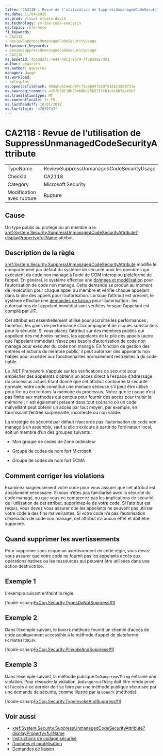 ```yaml
---
title: 'CA2118 : Revue de l’utilisation de SuppressUnmanagedCodeSecurityAttribute'
ms.date: 11/04/2016
ms.prod: visual-studio-dev15
ms.technology: vs-ide-code-analysis
ms.topic: reference
f1_keywords:
- CA2118
- ReviewSuppressUnmanagedCodeSecurityUsage
helpviewer_keywords:
- ReviewSuppressUnmanagedCodeSecurityUsage
- CA2118
ms.assetid: 4cb8d2fc-4e44-4dc3-9b74-7f5838827d41
author: gewarren
ms.author: gewarren
manager: douge
ms.workload:
- cplusplus
ms.openlocfilehash: 900abe516ebd07cf5a8849f269f915623500731e
ms.sourcegitcommit: ad5fb20f18b23eb8bd2568717f61edc6b7eee5e7
ms.translationtype: MT
ms.contentlocale: fr-FR
ms.lasthandoff: 10/01/2018
ms.locfileid: "47859703"
---
```

# <a name="ca2118-review-suppressunmanagedcodesecurityattribute-usage"></a>CA2118 : Revue de l’utilisation de SuppressUnmanagedCodeSecurityAttribute

|||
|-|-|
|TypeName|ReviewSuppressUnmanagedCodeSecurityUsage|
|CheckId|CA2118|
|Category|Microsoft.Security|
|Modification avec rupture|Rupture|

## <a name="cause"></a>Cause
 Un type public ou protégé ou un membre a le <xref:System.Security.SuppressUnmanagedCodeSecurityAttribute?displayProperty=fullName> attribut.

## <a name="rule-description"></a>Description de la règle
 <xref:System.Security.SuppressUnmanagedCodeSecurityAttribute> modifie le comportement par défaut du système de sécurité pour les membres qui exécutent du code non managé à l’aide de COM interop ou plateforme de l’appel. En général, le système effectue une [données et modélisation](/dotnet/framework/data/index) pour l’autorisation de code non managé. Cette demande se produit au moment de l’exécution pour chaque appel du membre et vérifie chaque appelant dans la pile des appels pour l’autorisation. Lorsque l’attribut est présent, le système effectue une [demandes de liaison](/dotnet/framework/misc/link-demands) pour l’autorisation : les autorisations de l’appelant immédiat sont vérifiées lorsque l’appelant est compilé par JIT.

 Cet attribut est essentiellement utilisé pour accroître les performances ; toutefois, les gains de performance s’accompagnent de risques substantiels pour la sécurité. Si vous placez l’attribut sur des membres publics qui appellent des méthodes natives, les appelants de la pile des appels (autre que l’appelant immédiat) n’avez pas besoin d’autorisation de code non managé pour exécuter du code non managé. En fonction de gestion des entrées et actions du membre public, il peut autoriser des appelants non fiables pour accéder aux fonctionnalités normalement restreintes à du code fiable.

 Le .NET Framework s’appuie sur les vérifications de sécurité pour empêcher des appelants d’obtenir un accès direct à l’espace d’adressage du processus actuel. Étant donné que cet attribut contourne la sécurité normale, votre code constitue une menace sérieuse s’il peut être utilisé pour lire ou écrire dans la mémoire du processus. Notez que le risque n’est pas limité aux méthodes qui conçus pour fournir des accès pour traiter la mémoire ; Il est également présent dans tout scénario où un code malveillant peut obtenir un accès par tout moyen, par exemple, en fournissant l’entrée surprenante, incorrecte ou non valide.

 La stratégie de sécurité par défaut n’accorde pas l’autorisation de code non managé à un assembly, sauf si elle s’exécute à partir de l’ordinateur local, soit un membre d’un des groupes suivants :

- Mon groupe de codes de Zone ordinateur

- Groupe de codes de nom fort Microsoft

- Groupe de codes de nom fort ECMA

## <a name="how-to-fix-violations"></a>Comment corriger les violations
 Examinez soigneusement votre code pour vous assurer que cet attribut est absolument nécessaire. Si vous n’êtes pas familiarisé avec la sécurité du code managé, ou que vous ne comprenez pas les implications de sécurité de l’utilisation de cet attribut, supprimez-le de votre code. Si l’attribut est requis, vous devez vous assurer que les appelants ne peuvent pas utiliser votre code à des fins malveillantes. Si votre code n’a pas l’autorisation d’exécution de code non managé, cet attribut n’a aucun effet et doit être supprimé.

## <a name="when-to-suppress-warnings"></a>Quand supprimer les avertissements
 Pour supprimer sans risque un avertissement de cette règle, vous devez vous assurer que votre code ne fournit pas les appelants accès aux opérations natives ou les ressources qui peuvent être utilisées dans une action destructrice.

## <a name="example-1"></a>Exemple 1
 L’exemple suivant enfreint la règle.

 [!code-csharp[FxCop.Security.TypesDoNotSuppress#1](../code-quality/codesnippet/CSharp/ca2118-review-suppressunmanagedcodesecurityattribute-usage_1.cs)]

## <a name="example-2"></a>Exemple 2
 Dans l’exemple suivant, le `DoWork` méthode fournit un chemin d’accès de code publiquement accessible à la méthode d’appel de plateforme `FormatHardDisk`.

 [!code-csharp[FxCop.Security.PInvokeAndSuppress#1](../code-quality/codesnippet/CSharp/ca2118-review-suppressunmanagedcodesecurityattribute-usage_2.cs)]

## <a name="example-3"></a>Exemple 3
 Dans l’exemple suivant, la méthode publique `DoDangerousThing` entraîne une violation. Pour résoudre la violation, `DoDangerousThing` doit être rendu privé et l’accès à ce dernier doit se faire par une méthode publique sécurisée par une demande de sécurité, comme illustré par la `DoWork` (méthode).

 [!code-csharp[FxCop.Security.TypeInvokeAndSuppress#1](../code-quality/codesnippet/CSharp/ca2118-review-suppressunmanagedcodesecurityattribute-usage_3.cs)]

## <a name="see-also"></a>Voir aussi

- <xref:System.Security.SuppressUnmanagedCodeSecurityAttribute?displayProperty=fullName>
- [Instructions de codage sécurisé](/dotnet/standard/security/secure-coding-guidelines)
- [Données et modélisation](/dotnet/framework/data/index)
- [Demandes de liaison](/dotnet/framework/misc/link-demands)